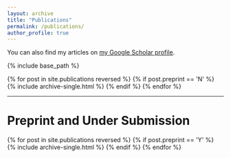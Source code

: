```yaml
---
layout: archive
title: "Publications"
permalink: /publications/
author_profile: true
---
```


<div class="wordwrap">You can also find my articles on <a href="{{site.author.googlescholar}}">my Google Scholar profile</a>.</div>

{% include base_path %}

{% for post in site.publications reversed %}
  {% if post.preprint == 'N' %}
      {% include archive-single.html %}
  {% endif %}
{% endfor %}

---

# Preprint and Under Submission

{% for post in site.publications reversed %}
  {% if post.preprint == 'Y' %}
    {% include archive-single.html %}
  {% endif %}
{% endfor %}
